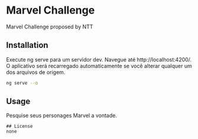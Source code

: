 # Marvel Challenge

Marvel Challenge proposed by NTT

## Installation

Execute ng serve para um servidor dev. Navegue até http://localhost:4200/. O aplicativo será recarregado automaticamente se você alterar qualquer um dos arquivos de origem.

```bash
ng serve --o
```

## Usage

Pesquise seus personages Marvel a vontade.
```
## License
none